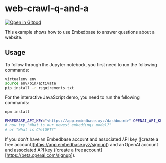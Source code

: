 # web-crawl-q-and-a

[![Open in Gitpod](https://gitpod.io/button/open-in-gitpod.svg)](https://gitpod.io/#https://github.com/another-ai/embedbase-cookbook)

This example shows how to use Embedbase to answer questions about a website.

## Usage

To follow through the Jupyter notebook, you first need to run the following commands:

```bash
virtualenv env
source env/bin/activate
pip install -r requirements.txt
```

For the interactive JavaScript demo, you need to run the following commands:

```bash
npm install
````

```bash
EMBEDBASE_API_KEY="<https://app.embedbase.xyz/dashboard>" OPENAI_API_KEY="<https://platform.openai.com/account/api-keys>" node web-qa.js
# now try "What is our newest embeddings model?"
# or "What is ChatGPT?"
```

If you don't have an Embedbase account and associated API key ([create a free account][https://app.embedbase.xyz/signup]) and an OpenAI account and associated API key ([create a free account][https://beta.openai.com/signup]).
